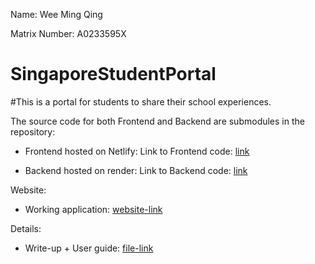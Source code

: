 Name: Wee Ming Qing

Matrix Number: A0233595X


# SingaporeStudentPortal
#This is a portal for students to share their school experiences.


The source code for both Frontend and Backend are submodules in the repository:

 * Frontend hosted on Netlify:
Link to Frontend code: [link](https://github.com/WeeMingQing/SingaporeStudentPortal-Frontend)

 * Backend hosted on render:
Link to Backend code: [link](https://github.com/WeeMingQing/SingaporeStudentPortal-API) 




Website:
 * Working application: [website-link](https://mq-ssp.netlify.app) 
 
 

Details:
 * Write-up + User guide: [file-link](https://github.com/WeeMingQing/SingaporeStudentPortal/blob/main/WeeMingQing_A0233595X_FinalWriteup.pdf)
 
